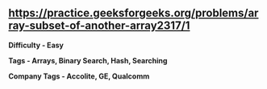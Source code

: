 ## https://practice.geeksforgeeks.org/problems/array-subset-of-another-array2317/1

**Difficulty - Easy**

**Tags - Arrays, Binary Search, Hash, Searching**

**Company Tags - Accolite, GE, Qualcomm**
